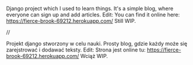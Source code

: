 Django project which I used to learn things.
It's a simple blog, where everyone can sign up and add articles.
Edit: You can find it online here: https://fierce-brook-69212.herokuapp.com/
Still WIP.

//

Projekt django stworzony w celu nauki.
Prosty blog, gdzie każdy może się zarejstrować i dodawać teksty.
Edit: Strona jest online tu: https://fierce-brook-69212.herokuapp.com/
Wciąż WIP.
